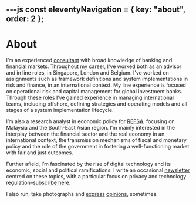 ---js
const eleventyNavigation = {
	key: "about",
	order: 2
};
---
# About

I’m an experienced [consultant](https://www.linkedin.com/in/frederikpaulus/) with broad knowledge of banking and financial markets. Throughout my career, I've worked both as an advisor and in line roles, in Singapore, London and Belgium. I've worked on assignments such as framework definitions and system implementations in risk and finance, in an international context. My line experience is focused on operational risk and capital management for global investment banks. Through these roles I’ve gained experience in managing international teams, including offshore, defining strategies and operating models and all stages of a system implementation lifecycle.

I’m also a research analyst in economic policy for [REFSA](https://refsa.org), focusing on Malaysia and the South-East Asian region. I’m mainly interested in the interplay between the financial sector and the real economy in an international context, the transmission mechanisms of fiscal and monetary policy and the role of the government in fostering a well-functioning market with fair and just outcomes.

Further afield, I’m fascinated by the rise of digital technology and its economic, social and political ramifications. I write an occasional [newsletter](https://buttondown.email/fpaulus) centred on these topics, with a particular focus on privacy and technology regulation–[subscribe here](https://buttondown.email/fpaulus).

I also run, take photographs and [express](https://mastodon.social/@fpaulus) [opinions](https://bsky.app/profile/fpaulus.bsky.social), sometimes.

